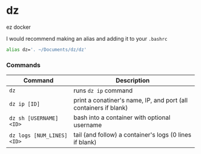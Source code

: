 # dz

ez docker

I would recommend making an alias and adding it to your `.bashrc`
```sh
alias dz='. ~/Documents/dz/dz'
```

<!-- ![preview](/preview.png) -->

### Commands

| Command | Description |
|----------------------------------|--------------------------------------------------------------------------|
| `dz` | runs `dz ip` command |
| `dz ip [ID]` | print a conatiner's name, IP, and port (all containers if blank) |
| `dz sh [USERNAME] <ID>` | bash into a container with optional username |
| `dz logs [NUM_LINES] <ID>` | tail (and follow) a container's logs (0 lines if blank) |
